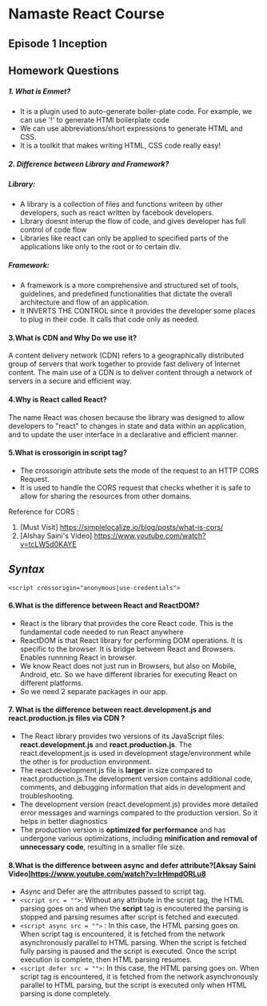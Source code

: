 # Namaste React Course
## Episode 1 Inception

## Homework Questions

##### 1. What is Emmet?  
- It is a plugin used to auto-generate boiler-plate code. For example, we can use '!' to generate HTMl boilerplate code
- We can use abbreviations/short expressions to generate HTML and CSS.
- It is a toolkit that makes writing HTML, CSS code really easy!

##### 2. Difference between Library and Framework?  
##### Library:   
- A library is a collection of files and functions writeen by other developers, such as react written by facebook developers.
- Library doesnt interup the flow of code, and gives developer has full control of code flow
- Libraries like react can only be applied to specified parts of the applications like only to the root or to certain div.

##### Framework:  
- A framework is a more comprehensive and structured set of tools, guidelines, and predefined functionalities that dictate the overall architecture and flow of an application.
- It INVERTS THE CONTROL since it provides the developer some places to plug in their code. It calls that code only as needed.

#### 3.What is CDN and Why Do we use it?

A content delivery network (CDN) refers to a geographically distributed group of servers that work together to provide fast delivery of Internet content. The main use of a CDN is to deliver content through a network of servers in a secure and efficient way.

#### 4.Why is React called React?

The name React was chosen because the library was designed to allow developers to "react" to changes in state and data within an application, and to update the user interface in a declarative and efficient manner.

#### 5.What is crossorigin in script tag?

- The crossorigin attribute sets the mode of the request to an HTTP CORS Request.
- It is used to handle the CORS request that checks whether it is safe to allow for sharing the resources from other domains.

Reference for CORS : 
1. [Must Visit] https://simplelocalize.io/blog/posts/what-is-cors/
2. [Alshay Saini's Video] https://www.youtube.com/watch?v=tcLW5d0KAYE


## ***Syntax***
```<script crossorigin="anonymous|use-credentials">```


#### 6.What is the difference between React and ReactDOM?

- React is the library that provides the core React code. This is the fundamental code needed to run React anywhere
- ReactDOM is that React library for performing DOM operations. It is specific to the browser. It is bridge between React and Browsers. Enables runnning React in browser.
- We know React does not just run in Browsers, but also on Mobile, Android, etc. So we have different libraries for executing React on different platforms.
- So we need 2 separate packages in our app.

#### 7. What is the difference between react.development.js and react.production.js files via CDN ?
   - The React library provides two versions of its JavaScript files: **react.development.js** and **react.production.js**. The react.development.js is used in development stage/environment while the other is for production environment.
   - The react.development.js file is **larger** in size compared to react.production.js.The development version contains additional code, comments, and debugging information that aids in development and troubleshooting.
   - The development version (react.development.js) provides more detailed error messages and warnings compared to the production version. So it helps in better diagnostics
   - The production version is **optimized for performance** and has undergone various optimizations, including **minification and removal of unnecessary code**, resulting in a smaller file size.


#### 8.What is the difference between async and defer attribute?[Aksay Saini Video]https://www.youtube.com/watch?v=IrHmpdORLu8

- Async and Defer are the attrributes passed to script tag.
- ```<script src = "">```: Without any attribute in the script tag, the HTML parsing goes on and when the **script** tag is encoutered the parsing is stopped and parsing resumes after script is fetched and executed.
- ```<script async src = "">``` : In this case, the HTML parsing goes on. When script tag is encountered, it is fetched from the network asynchronously parallel to HTML parsing. When the script is fetched fully parsing is paused and the script is executed. Once the script execution is complete, then HTML parsing resumes.
- ```<script defer src = "">```: In this case, the HTML parsing goes on. When script tag is encountered, it is fetched from the network asynchronously parallel to HTML parsing, but the script is executed only when HTML parsing is done completely. 









